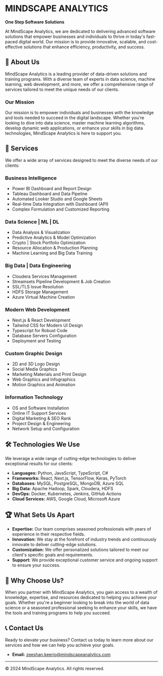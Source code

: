 # MINDSCAPE ANALYTICS

**One Step Software Solutions**

At MindScape Analytics, we are dedicated to delivering advanced software solutions that empower businesses and individuals to thrive in today's fast-paced digital world. Our mission is to provide innovative, scalable, and cost-effective solutions that enhance efficiency, productivity, and success.

## 🚀 About Us

MindScape Analytics is a leading provider of data-driven solutions and training programs. With a diverse team of experts in data science, machine learning, web development, and more, we offer a comprehensive range of services tailored to meet the unique needs of our clients.

### Our Mission

Our mission is to empower individuals and businesses with the knowledge and tools needed to succeed in the digital landscape. Whether you're looking to dive into data science, master machine learning algorithms, develop dynamic web applications, or enhance your skills in big data technologies, MindScape Analytics is here to support you.

## 💼 Services

We offer a wide array of services designed to meet the diverse needs of our clients:

### Business Intelligence
- Power BI Dashboard and Report Design
- Tableau Dashboard and Data Pipeline
- Automated Looker Studio and Google Sheets
- Real-time Data Integration with Dashboard (API)
- Complex Formulation and Customized Reporting

### Data Science | ML | DL
- Data Analysis & Visualization
- Predictive Analytics & Model Optimization
- Crypto | Stock Portfolio Optimization
- Resource Allocation & Production Planning
- Machine Learning and Big Data Training

### Big Data | Data Engineering
- Cloudera Services Management
- Streamsets Pipeline Development & Job Creation
- SSL/TLS Issue Resolution
- HDFS Storage Management
- Azure Virtual Machine Creation

### Modern Web Development
- Next.js & React Development
- Tailwind CSS for Modern UI Design
- Typescript for Robust Code
- Database Servers Configuration
- Deployment and Testing

### Custom Graphic Design
- 2D and 3D Logo Design
- Social Media Graphics
- Marketing Materials and Print Design
- Web Graphics and Infographics
- Motion Graphics and Animation

### Information Technology
- OS and Software Installation
- Online IT Support Services
- Digital Marketing & SEO Rank
- Project Design & Engineering
- Network Setup and Configuration

## 🛠 Technologies We Use

We leverage a wide range of cutting-edge technologies to deliver exceptional results for our clients:

- **Languages:** Python, JavaScript, TypeScript, C#
- **Frameworks:** React, Next.js, TensorFlow, Keras, PyTorch
- **Databases:** MySQL, PostgreSQL, MongoDB, Azure SQL
- **Big Data:** Apache Hadoop, Spark, Cloudera, HDFS
- **DevOps:** Docker, Kubernetes, Jenkins, GitHub Actions
- **Cloud Services:** AWS, Google Cloud, Microsoft Azure

## 🏆 What Sets Us Apart

- **Expertise:** Our team comprises seasoned professionals with years of experience in their respective fields.
- **Innovation:** We stay at the forefront of industry trends and continuously innovate to deliver cutting-edge solutions.
- **Customization:** We offer personalized solutions tailored to meet our client's specific goals and requirements.
- **Support:** We provide exceptional customer service and ongoing support to ensure your success.

## 🌟 Why Choose Us?

When you partner with MindScape Analytics, you gain access to a wealth of knowledge, expertise, and resources dedicated to helping you achieve your goals. Whether you're a beginner looking to break into the world of data science or a seasoned professional seeking to enhance your skills, we have the tools and training programs to help you succeed.

## 📞 Contact Us

Ready to elevate your business? Contact us today to learn more about our services and how we can help you achieve your goals.

- **Email:** [zeeshan.keerio@mindscapeanalytics.com](mailto:zeeshan.keerio@mindscapeanalytics.com)

---

© 2024 MindScape Analytics. All rights reserved.

